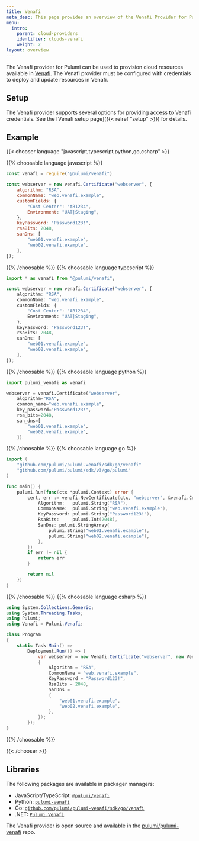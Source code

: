 ```yaml
---
title: Venafi
meta_desc: This page provides an overview of the Venafi Provider for Pulumi.
menu:
  intro:
    parent: cloud-providers
    identifier: clouds-venafi
    weight: 2
layout: overview
---
```


The Venafi provider for Pulumi can be used to provision cloud resources available in [Venafi](https://www.venafi.com/).
The Venafi provider must be configured with credentials to deploy and update resources in Venafi.

## Setup

The Venafi provider supports several options for providing access to Venafi credentials.  See the [Venafi setup page]({{< relref "setup" >}}) for details.

## Example

{{< chooser language "javascript,typescript,python,go,csharp" >}}

{{% choosable language javascript %}}

```javascript
const venafi = require("@pulumi/venafi")

const webserver = new venafi.Certificate("webserver", {
    algorithm: "RSA",
    commonName: "web.venafi.example",
    customFields: {
        "Cost Center": "AB1234",
        Environment: "UAT|Staging",
    },
    keyPassword: "Password123!",
    rsaBits: 2048,
    sanDns: [
        "web01.venafi.example",
        "web02.venafi.example",
    ],
});
```

{{% /choosable %}}
{{% choosable language typescript %}}

```typescript
import * as venafi from "@pulumi/venafi";

const webserver = new venafi.Certificate("webserver", {
    algorithm: "RSA",
    commonName: "web.venafi.example",
    customFields: {
        "Cost Center": "AB1234",
        Environment: "UAT|Staging",
    },
    keyPassword: "Password123!",
    rsaBits: 2048,
    sanDns: [
        "web01.venafi.example",
        "web02.venafi.example",
    ],
});
```

{{% /choosable %}}
{{% choosable language python %}}

```python
import pulumi_venafi as venafi

webserver = venafi.Certificate("webserver",
    algorithm="RSA",
    common_name="web.venafi.example",
    key_password="Password123!",
    rsa_bits=2048,
    san_dns=[
        "web01.venafi.example",
        "web02.venafi.example",
    ])
```

{{% /choosable %}}
{{% choosable language go %}}

```go
import (
	"github.com/pulumi/pulumi-venafi/sdk/go/venafi"
	"github.com/pulumi/pulumi/sdk/v3/go/pulumi"
)

func main() {
	pulumi.Run(func(ctx *pulumi.Context) error {
		cert, err := venafi.NewCertificate(ctx, "webserver", &venafi.CertificateArgs{
			Algorithm:   pulumi.String("RSA"),
			CommonName:  pulumi.String("web.venafi.example"),
			KeyPassword: pulumi.String("Password123!"),
			RsaBits:     pulumi.Int(2048),
			SanDns: pulumi.StringArray{
				pulumi.String("web01.venafi.example"),
				pulumi.String("web02.venafi.example"),
			},
		})
		if err != nil {
			return err
		}

		return nil
	})
}
```

{{% /choosable %}}
{{% choosable language csharp %}}

```csharp
using System.Collections.Generic;
using System.Threading.Tasks;
using Pulumi;
using Venafi = Pulumi.Venafi;

class Program
{
    static Task Main() =>
        Deployment.Run(() => {
            var webserver = new Venafi.Certificate("webserver", new Venafi.CertificateArgs
            {
                Algorithm = "RSA",
                CommonName = "web.venafi.example",
                KeyPassword = "Password123!",
                RsaBits = 2048,
                SanDns =
                {
                    "web01.venafi.example",
                    "web02.venafi.example",
                },
            });
        });
}
```

{{% /choosable %}}

{{< /chooser >}}

## Libraries

The following packages are available in packager managers:

* JavaScript/TypeScript: [`@pulumi/venafi`](https://www.npmjs.com/package/@pulumi/venafi)
* Python: [`pulumi-venafi`](https://pypi.org/project/pulumi-venafi/)
* Go: [`github.com/pulumi/pulumi-venafi/sdk/go/venafi`](https://github.com/pulumi/pulumi-venafi)
* .NET: [`Pulumi.Venafi`](https://www.nuget.org/packages/Pulumi.Venafi)

The Venafi provider is open source and available in the [pulumi/pulumi-venafi](https://github.com/pulumi/pulumi-venafi) repo.
